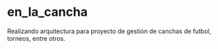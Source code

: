 # en_la_cancha
Realizando arquitectura para proyecto de gestión de canchas de futbol, torneos, entre otros.
